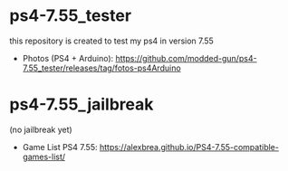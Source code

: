 # ps4-7.55_tester

this repository is created to test my  ps4 in version 7.55

* Photos (PS4 + Arduino): https://github.com/modded-gun/ps4-7.55_tester/releases/tag/fotos-ps4Arduino

# ps4-7.55_jailbreak

(no jailbreak yet)

* Game List PS4 7.55: https://alexbrea.github.io/PS4-7.55-compatible-games-list/ 
